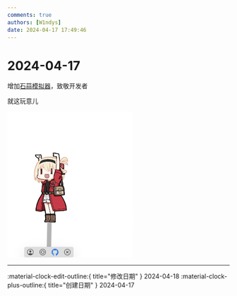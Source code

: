 ```yaml
---
comments: true
authors: [W1ndys]
date: 2024-04-17 17:49:46
---
```


# 2024-04-17

增加[石蒜模拟器](https://github.com/dsrkafuu/sakana-widget#/)，致敬开发者

<!-- more -->

就这玩意儿

![石蒜](石蒜.png)

---

:material-clock-edit-outline:{ title="修改日期" } 2024-04-18
:material-clock-plus-outline:{ title="创建日期" } 2024-04-17
